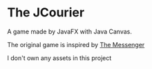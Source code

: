 <h1>The JCourier</h1>
<div>
	<p>A game made by JavaFX with Java Canvas.</p>
	<p>The original game is inspired by <a href="https://store.steampowered.com/app/764790/The_Messenger/">The Messenger</a></p>
	<p>I don't own any assets in this project</p>
</div>
